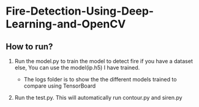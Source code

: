 # Fire-Detection-Using-Deep-Learning-and-OpenCV

## How to run?

1. Run the model.py to train the model to detect fire if you have a dataset else, You can use the model(ip.h5) I have trained. 
	- The logs folder is to show the the different models trained to compare using TensorBoard

2. Run the test.py. This will automatically run contour.py and siren.py
 